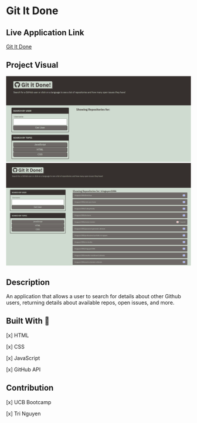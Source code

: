 # Git It Done

## Live Application Link

[Git It Done](https://tringuyen1086.github.io/git-it-done-ultimate/)


## Project Visual

![launch page](./assets/images/launch-page.png)
![sample](./assets/images/sample.png)

## Description 

An application that allows a user to search for details about other Github users, returning details about available repos, open issues, and more.

## Built With :toolbox: 

[x] HTML

[x] CSS

[x] JavaScript

[x] GitHub API

## Contribution

[x] UCB Bootcamp

[x] Tri Nguyen


